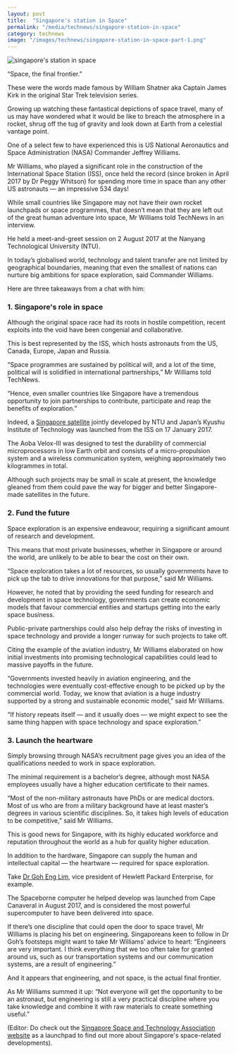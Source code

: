 ```yaml
---
layout: post
title:  "Singapore's station in Space"
permalink: "/media/technews/singapore-station-in-space"
category: technews
image: "/images/technews/singapore-station-in-space-part-1.png"
---
```


![singapore's station in space]({{site.baseurl}}/images/technews/singapore-station-in-space-part-1.png)

“Space, the final frontier.”

These were the words made famous by William Shatner aka Captain James Kirk in the original Star Trek television series.

Growing up watching these fantastical depictions of space travel, many of us may have wondered what it would be like to breach the atmosphere in a rocket, shrug off the tug of gravity and look down at Earth from a celestial vantage point.

One of a select few to have experienced this is US National Aeronautics and Space Administration (NASA) Commander Jeffrey Williams.

Mr Williams, who played a significant role in the construction of the International Space Station (ISS), once held the record (since broken in April 2017 by Dr Peggy Whitson) for spending more time in space than any other US astronauts — an impressive 534 days!

While small countries like Singapore may not have their own rocket launchpads or space programmes, that doesn’t mean that they are left out of the great human adventure into space, Mr Williams told TechNews in an interview.

He held a meet-and-greet session on 2 August 2017 at the Nanyang Technological University (NTU).

In today’s globalised world, technology and talent transfer are not limited by geographical boundaries, meaning that even the smallest of nations can nurture big ambitions for space exploration, said Commander Williams.

Here are three takeaways from a chat with him:

### **1. Singapore's role in space**
Although the original space race had its roots in hostile competition, recent exploits into the void have been congenial and collaborative.

This is best represented by the ISS, which hosts astronauts from the US, Canada, Europe, Japan and Russia.

“Space programmes are sustained by political will, and a lot of the time, political will is solidified in international partnerships,” Mr Williams told TechNews.

“Hence, even smaller countries like Singapore have a tremendous opportunity to join partnerships to contribute, participate and reap the benefits of exploration.”

Indeed, a [Singapore satellite](https://www.straitstimes.com/singapore/7th-ntu-satellite-marks-a-spore-first) jointly developed by NTU and Japan’s Kyushu Institute of Technology was launched from the ISS on 17 January 2017.

The Aoba Velox-III was designed to test the durability of commercial microprocessors in low Earth orbit and consists of a micro-propulsion system and a wireless communication system, weighing approximately two kilogrammes in total.

Although such projects may be small in scale at present, the knowledge gleaned from them could pave the way for bigger and better Singapore-made satellites in the future.

### **2. Fund the future**
Space exploration is an expensive endeavour, requiring a significant amount of research and development.

This means that most private businesses, whether in Singapore or around the world, are unlikely to be able to bear the cost on their own.

“Space exploration takes a lot of resources, so usually governments have to pick up the tab to drive innovations for that purpose,” said Mr Williams.

However, he noted that by providing the seed funding for research and development in space technology, governments can create economic models that favour commercial entities and startups getting into the early space business.

Public-private partnerships could also help defray the risks of investing in space technology and provide a longer runway for such projects to take off.

Citing the example of the aviation industry, Mr Williams elaborated on how initial investments into promising technological capabilities could lead to massive payoffs in the future.

“Governments invested heavily in aviation engineering, and the technologies were eventually cost-effective enough to be picked up by the commercial world. Today, we know that aviation is a huge industry supported by a strong and sustainable economic model,” said Mr Williams.

“If history repeats itself — and it usually does — we might expect to see the same thing happen with space technology and space exploration.”

### **3. Launch the heartware**
Simply browsing through NASA’s recruitment page gives you an idea of the qualifications needed to work in space exploration.

The minimal requirement is a bachelor’s degree, although most NASA employees usually have a higher education certificate to their names.

“Most of the non-military astronauts have PhDs or are medical doctors. Most of us who are from a military background have at least master’s degrees in various scientific disciplines. So, it takes high levels of education to be competitive,” said Mr Williams.

This is good news for Singapore, with its highly educated workforce and reputation throughout the world as a hub for quality higher education.

In addition to the hardware, Singapore can supply the human and intellectual capital — the heartware — required for space exploration.

Take [Dr Goh Eng Lim](https://www.channelnewsasia.com/news/technology/meet-goh-eng-lim-the-singaporean-behind-the-most-powerful-9125412), vice president of Hewlett Packard Enterprise, for example.

The Spaceborne computer he helped develop was launched from Cape Canaveral in August 2017, and is considered the most powerful supercomputer to have been delivered into space.

If there’s one discipline that could open the door to space travel, Mr Williams is placing his bet on engineering. Singaporeans keen to follow in Dr Goh’s footsteps might want to take Mr Williams’ advice to heart: “Engineers are very important. I think everything that we too often take for granted around us, such as our transportation systems and our communication systems, are a result of engineering.”

And it appears that engineering, and not space, is the actual final frontier.

As Mr Williams summed it up: “Not everyone will get the opportunity to be an astronaut, but engineering is still a very practical discipline where you take knowledge and combine it with raw materials to create something useful.”

(Editor: Do check out the [Singapore Space and Technology Association website](https://www.space.org.sg/) as a launchpad to find out more about Singapore's space-related developments).

